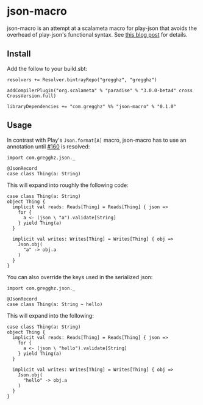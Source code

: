 # json-macro

json-macro is an attempt at a scalameta macro for play-json that avoids the overhead of play-json's functional syntax. See [this blog post](https://www.lucidchart.com/techblog/2016/08/29/speeding-up-restful-services-in-play-framework/) for details.

## Install

Add the follow to your build.sbt:

    resolvers += Resolver.bintrayRepo("gregghz", "gregghz")

    addCompilerPlugin("org.scalameta" % "paradise" % "3.0.0-beta4" cross CrossVersion.full)

    libraryDependencies += "com.gregghz" %% "json-macro" % "0.1.0"

## Usage

In contrast with Play's `Json.format[A]` macro, json-macro has to use an annotation until [#160](https://github.com/scalameta/scalameta/issues/160) is resolved:

    import com.gregghz.json._

    @JsonRecord
    case class Thing(a: String)

This will expand into roughly the following code:

    case class Thing(a: String)
    object Thing {
      implicit val reads: Reads[Thing] = Reads[Thing] { json =>
        for {
          a <- (json \ "a").validate[String]
        } yield Thing(a)
      }

      implicit val writes: Writes[Thing] = Writes[Thing] { obj =>
        Json.obj(
          "a" -> obj.a
        )
      }
    }

You can also override the keys used in the serialized json:

    import com.gregghz.json._

    @JsonRecord
    case class Thing(a: String ~ hello)

This will expand into the following:

    case class Thing(a: String)
    object Thing {
      implicit val reads: Reads[Thing] = Reads[Thing] { json =>
        for {
          a <- (json \ "hello").validate[String]
        } yield Thing(a)
      }

      implicit val writes: Writes[Thing] = Writes[Thing] { obj =>
        Json.obj(
          "hello" -> obj.a
        )
      }
    }
